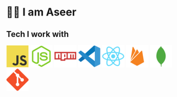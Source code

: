 # 🙋‍♂️ I am Aseer 
## Tech I work with

<img src="https://github.com/devicons/devicon/blob/master/icons/javascript/javascript-original.svg" width="60" /> <img src="https://github.com/devicons/devicon/blob/master/icons/nodejs/nodejs-original.svg" width="60" />
<img src="https://github.com/devicons/devicon/blob/master/icons/npm/npm-original-wordmark.svg" width="60" /> <img src="https://github.com/devicons/devicon/blob/master/icons/vscode/vscode-original.svg" width="60" />
<img src="https://github.com/devicons/devicon/blob/master/icons/react/react-original.svg" width="60" />
<img src="https://github.com/devicons/devicon/blob/master/icons/firebase/firebase-plain.svg" width="60" />
<img src="https://github.com/devicons/devicon/blob/master/icons/mongodb/mongodb-plain.svg" width="60" />
<img src="https://github.com/devicons/devicon/blob/master/icons/git/git-plain.svg" width="60" />





